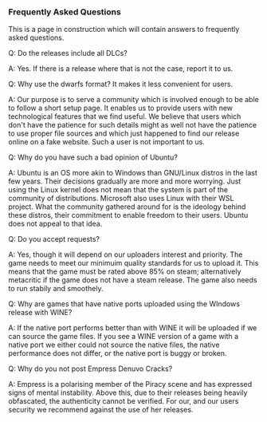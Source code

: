 ### Frequently Asked Questions

This is a page in construction which will contain answers to frequently asked questions.

Q: Do the releases include all DLCs?

A: Yes. If there is a release where that is not the case, report it to us.

Q: Why use the dwarfs format? It makes it less convenient for users.

A: Our purpose is to serve a community which is involved enough to be able to follow a short setup page. It enables us to provide users with new technological features that we find useful. We believe that users which don't have the patience for such details might as well not have the patience to use proper file sources and which just happened to find our release online on a fake website. Such a user is not important to us.


Q: Why do you have such a bad opinion of Ubuntu?


A: Ubuntu is an OS more akin to Windows than GNU/Linux distros in the last few years. Their decisions gradually are more and more worrying. Just using the Linux kernel does not mean that the system is part of the community of distributions. Microsoft also uses Linux with their WSL project. What the community gathered around for is the ideology behind these distros, their commitment to enable freedom to their users. Ubuntu does not appeal to that idea.

Q: Do you accept requests?


A: Yes, though it will depend on our uploaders interest and priority. The game needs to meet our minimuim quality standards for us to upload it. This means that the game must be rated above 85% on steam; alternatively metacritic if the game does not have a steam release. The game also needs to run stabily and smoothely.


Q: Why are games that have native ports uploaded using the WIndows release with WINE?


A: If the native port performs better than with WINE it will be uploaded if we can source the game files. If you see a WINE version of a game with a native port we either could not source the native files, the native performance does not differ, or the native port is buggy or broken. 


Q: Why do you not post Empress Denuvo Cracks?


A: Empress is a polarising member of the Piracy scene and has expressed signs of mental instability. Above this, due to their releases being heavily obfascated, the authenticity cannot be verified. For our, and our users security we recommend against the use of her releases.
